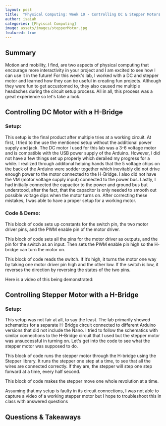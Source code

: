 ```yaml
---
layout: post
title:  "Physical Computing: Week 10 - Controlling DC & Stepper Motors with a H-Bridge"
author: isaiah
categories: [Phyiscal Computing]
image: assets/images/stepperMotor.jpg
featured: true
---
```


## Summary
Motion and mobility, I find, are two aspects of physical computing that encourage more interactivity in your project and I am excited to see how I can use it in the future! For this week's lab, I worked with a DC and stepper motor and learned how they can be useful in creating fun projects. Although they were fun to get accustomed to, they also caused me multiple headaches during the circuit setup process. All in all, this process was a great experience so let's take a look.


## Controlling DC Motor with a H-Bridge

### Setup: 

[comment]: <> (Picture of setup here)

This setup is the final product after multiple tries at a working circuit. At first, I tried to the use the mentioned setup without the additional power supply and jack. The DC motor I used for this lab was a 3-6 voltage motor and is compatible with the USB power supply of the Arduino. However, I did not have a few things set up properly which derailed my progress for a while. I realized through additonal helping hands that the 5 voltage chips on the back of the Arduino were sodder together which inevitably did not drive enough power to the motor connected to the H-Bridge. I also did not have the VM (motor voltage supply input) connected to the power bus. Lastly, I had initially connected the capacitor to the power and ground bus but understood, after the fact, that the capacitor is only needed to smooth out possible voltage dips when the motor turns on. After correcting these mistakes, I was able to have a proper setup for a working motor.

### Code & Demo:

This block of code sets up constants for the switch pin, the two motor driver pins, and the PWM enable pin of the motor driver. 

[comment]: <> (Picture of code here)

This block of code sets all the pins for the motor driver as outputs, and the pin for the switch as an input. Then sets the PWM enable pin high so the H-bridge can turn the motor on.

[comment]: <> (Picture of code here)

This  block of code reads the switch. If it’s high, it turns the motor one way by taking one motor driver pin high and the other low. If the switch is low, it reverses the direction by reversing the states of the two pins.

[comment]: <> (Picture of code here)

Here is a video of this being demonstrated:

[comment]: <> (Video here)


## Controlling Stepper Motor with a H-Bridge

### Setup:

[comment]: <> (Picture of setup here)

This setup was not fair at all, to say the least. The lab primarily showed schematics for a separate H-Bridge circuit connected to different Arduino versions that did not include the Nano. I tried to follow the schematics with similar connections to the H-Bridge circuit that I used but the stepper motor was unsuccessful in turning on. Let's get into the code to see what the stepper motor was supposed to do.

[comment]: <> (Picture of code here)

This block of code runs the stepper motor through the H-bridge using the Stepper library. It runs the stepper one step at a time, to see that all the wires are connected correctly. If they are, the stepper will step one step forward at a time, every half second.

[comment]: <> (Picture of code here)

This block of code makes the stepper move one whole revolution at a time.

Assuming that my setup is faulty in its circuit connections, I was not able to capture a video of a working stepper motor but I hope to troubleshoot this in class with answered questions


## Questions & Takeaways

